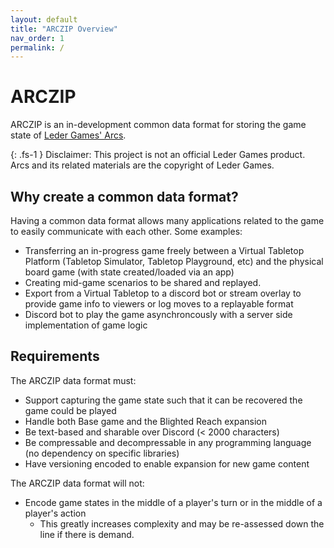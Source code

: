 ```yaml
---
layout: default
title: "ARCZIP Overview"
nav_order: 1
permalink: /
---
```


# ARCZIP

ARCZIP is an in-development common data format for storing the game state of [Leder Games' Arcs](https://ledergames.com/products/arcs).

{: .fs-1 }
Disclaimer: This project is not an official Leder Games product. Arcs and its related materials are the copyright of Leder Games.

## Why create a common data format?
Having a common data format allows many applications related to the game to easily communicate with each other. Some examples:

- Transferring an in-progress game freely between a Virtual Tabletop Platform (Tabletop Simulator, Tabletop Playground, etc) and the physical board game (with state created/loaded via an app)
- Creating mid-game scenarios to be shared and replayed.
- Export from a Virtual Tabletop to a discord bot or stream overlay to provide game info to viewers or log moves to a replayable format
- Discord bot to play the game asynchroncously with a server side implementation of game logic

## Requirements

The ARCZIP data format must:
- Support capturing the game state such that it can be recovered the game could be played
- Handle both Base game and the Blighted Reach expansion
- Be text-based and sharable over Discord (< 2000 characters)
- Be compressable and decompressable in any programming language (no dependency on specific libraries)
- Have versioning encoded to enable expansion for new game content

The ARCZIP data format will not:
- Encode game states in the middle of a player's turn or in the middle of a player's action
  - This greatly increases complexity and may be re-assessed down the line if there is demand.
